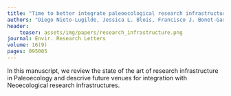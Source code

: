 ```yaml
---
title: "Time to better integrate paleoecological research infrastructures with neoecology to improve understanding of biodiversity long-term dynamics and to inform future conservation"
authors: "Diego Nieto-Lugilde, Jessica L. Blois, Francisco J. Bonet-García, Thomas Giesecke, Graciela Gil-Romera, and Alistair Seddon" 
header:
    teaser: assets/img/papers/research_infrastructure.png
journal: Envir. Research Letters
volume: 16(9)
pages: 095005 
---
```


In this manuscript, we review the state of the art of research infrastructure in Paleoecology and descrive future venues for integration with Neoecological research infrastructures.